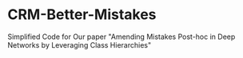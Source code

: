 # CRM-Better-Mistakes

Simplified Code for Our paper "Amending Mistakes Post-hoc in Deep Networks by Leveraging Class Hierarchies"
